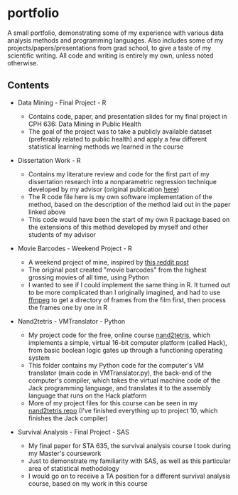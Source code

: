 # portfolio

A small portfolio, demonstrating some of my experience with various data analysis methods and programming languages. Also includes some of my projects/papers/presentations from grad school, to give a taste of my scientific writing. All code and writing is entirely my own, unless noted otherwise.

## Contents

* Data Mining - Final Project - R
  * Contains code, paper, and presentation slides for my final project in CPH 636: Data Mining in Public Health
  * The goal of the project was to take a publicly available dataset (preferably related to public health) and apply a few different statistical learning methods we learned in the course
  
* Dissertation Work - R
  * Contains my literature review and code for the first part of my dissertation research into a nonparametric regression technique developed by my advisor (original publication [here](https://doi.org/10.1002/cjs.10104))
  * The R code file here is my own software implementation of the method, based on the description of the method laid out in the paper linked above
  * This code would have been the start of my own R package based on the extensions of this method developed by myself and other students of my advisor

* Movie Barcodes - Weekend Project - R
  * A weekend project of mine, inspired by [this reddit post](https://www.reddit.com/r/dataisbeautiful/comments/f773m1/oc_visualization_of_the_colour_palette_or_barcode/)
  * The original post created "movie barcodes" from the highest grossing movies of all time, using Python
  * I wanted to see if I could implement the same thing in R. It turned out to be more complicated than I originally imagined, and had to use [ffmpeg](https://ffmpeg.org/) to get a directory of frames from the film first, then process the frames one by one in R
  
* Nand2tetris - VMTranslator - Python
  * My project code for the free, online course [nand2tetris](https://www.nand2tetris.org/), which implements a simple, virtual 16-bit computer platform (called Hack), from basic boolean logic gates up through a functioning operating system
  * This folder contains my Python code for the computer's VM translator (main code in VMTranslator.py), the back-end of the computer's compiler, which takes the virtual machine code of the Jack programming language, and translates it to the assembly language that runs on the Hack platform
  * More of my project files for this course can be seen in my [nand2tetris repo](https://github.com/mda2894/nand2tetris) (I've finished everything up to project 10, which finishes the Jack compiler)
  
* Survival Analysis - Final Project - SAS
  * My final paper for STA 635, the survival analysis course I took during my Master's coursework
  * Just to demonstrate my familiarity with SAS, as well as this particular area of statistical methodology
  * I would go on to receive a TA position for a different survival analysis course, based on my work in this course
